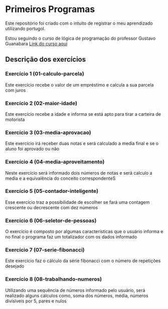 # Primeiros Programas
Este repositório foi criado com o intuíto de registrar o meu aprendizado utilizando portugol.

Estou seguindo o curso de lógica de programação do professor Gustavo Guanabara [Link do curso aqui](https://www.youtube.com/watch?v=8mei6uVttho&list=PLHz_AreHm4dmSj0MHol_aoNYCSGFqvfXV)

## Descrição dos exercícios
### Exercício 1 (01-calculo-parcela)
Este exercício recebe o valor de um empréstimo e calcula a sua parcela com juros

### Exercício 2 (02-maior-idade)
Este exercício recebe a idade e informa se está apto para tirar a carteira de motorista

### Exercício 3 (03-media-aprovacao)
Este exercício irá receber duas notas e será calculado a media final e se o aluno foi aprovado ou não

### Exercício 4 (04-media-aproveitamento)
Neste exercício será informado dois números de notas e será calculo a media e a equivalência do conceito correspondenteS

### Exercício 5 (05-contador-inteligente)
Esse exercício traz a possibilidade de escolher se fará uma contagem crescente ou decrescente com dez números

### Exercício 6 (06-seletor-de-pessoas)
O exercício é composto por algumas características que o usuário informa e no final o programa faz um totalizador com os dados informado

### Exercício 7 (07-serie-fibonacci)
Este exercício faz o cálculo da série fibonacci com o número de repetições desejado

### Exercício 8 (08-trabalhando-numeros)
Utilizando uma sequência de números informado pelo usuário, será realizado alguns cálculos como, soma dos números, média, números divísiveis por 5, pares e nulos